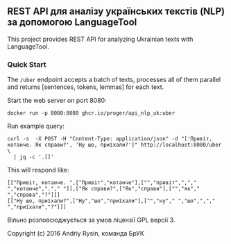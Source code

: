 ## REST API для аналізу українських текстів (NLP) за допомогою LanguageTool

This project provides REST API for analyzing Ukrainian texts with LanguageTool.

### Quick Start

The `/uber` endpoint accepts a batch of texts, processes all of them parallel and returns [sentences, tokens, lemmas] for each text.

Start the web server on port 8080:

```
docker run -p 8080:8080 ghcr.io/proger/api_nlp_uk:uber
```

Run example query:

```
curl -s  -X POST -H "Content-Type: application/json" -d "['Привіт, котанче. Як справи?', 'Ну шо, приїхали?']" http://localhost:8080/uber \
  | jq -c '.[]'
```

This will respond like:
```
[["Привіт, котанче. ",["Привіт","котанче"],["","привіт",","," ","котанче","."," "]],["Як справи?",["Як","справи"],["","як"," ","справа","?"]]]
[["Ну шо, приїхали?",["Ну","шо","приїхали"],["","ну"," ","шо",","," ","приїхати","?"]]]
```

Вільно розповсюджується за умов ліцензії GPL версії 3.

Copyright (c) 2016 Andriy Rysin, команда БрУК
